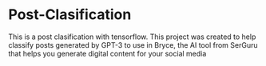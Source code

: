 # Post-Clasification
This is a post clasification with tensorflow. This project was created to help classify posts generated by GPT-3 to use in Bryce, the AI tool from SerGuru that helps you generate digital content for your social media
